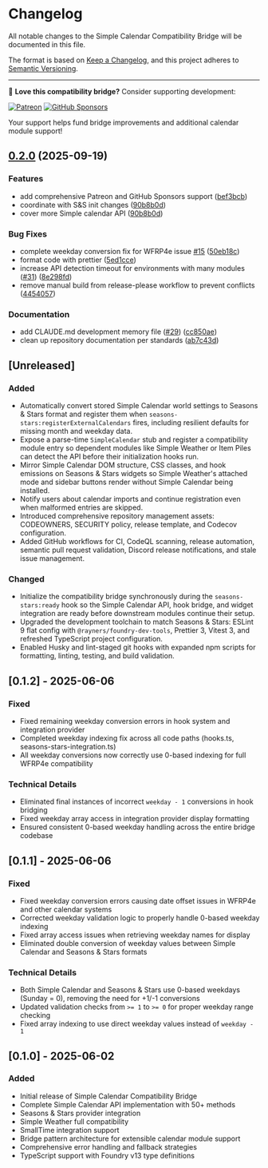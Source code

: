 # Changelog

All notable changes to the Simple Calendar Compatibility Bridge will be documented in this file.

The format is based on [Keep a Changelog](https://keepachangelog.com/en/1.0.0/),
and this project adheres to [Semantic Versioning](https://semver.org/spec/v2.0.0.html).

---

💖 **Love this compatibility bridge?** Consider supporting development:

[![Patreon](https://img.shields.io/badge/Patreon-Support%20Development-ff424d?style=for-the-badge&logo=patreon)](https://patreon.com/rayners)
[![GitHub Sponsors](https://img.shields.io/badge/GitHub%20Sponsors-Support%20Development-ea4aaa?style=for-the-badge&logo=github)](https://github.com/sponsors/rayners)

Your support helps fund bridge improvements and additional calendar module support!

## [0.2.0](https://github.com/rayners/foundryvtt-simple-calendar-compat/compare/v0.1.1...v0.2.0) (2025-09-19)


### Features

* add comprehensive Patreon and GitHub Sponsors support ([bef3bcb](https://github.com/rayners/foundryvtt-simple-calendar-compat/commit/bef3bcb7ee900deeae0cb4376a349ee492617c33))
* coordinate with S&S init changes ([90b8b0d](https://github.com/rayners/foundryvtt-simple-calendar-compat/commit/90b8b0d5af670d86069e55d38bc8748dca857fb1))
* cover more Simple calendar API ([90b8b0d](https://github.com/rayners/foundryvtt-simple-calendar-compat/commit/90b8b0d5af670d86069e55d38bc8748dca857fb1))


### Bug Fixes

* complete weekday conversion fix for WFRP4e issue [#15](https://github.com/rayners/foundryvtt-simple-calendar-compat/issues/15) ([50eb18c](https://github.com/rayners/foundryvtt-simple-calendar-compat/commit/50eb18c2b1eddbb6b011a24c1e48a109ce65b2a6))
* format code with prettier ([5ed1cce](https://github.com/rayners/foundryvtt-simple-calendar-compat/commit/5ed1cce2b672b669aa3bfae0a0eb5106a1fdebdf))
* increase API detection timeout for environments with many modules ([#31](https://github.com/rayners/foundryvtt-simple-calendar-compat/issues/31)) ([8e298fd](https://github.com/rayners/foundryvtt-simple-calendar-compat/commit/8e298fdef03cb890bfc90d4bfbf6474c10faa023))
* remove manual build from release-please workflow to prevent conflicts ([4454057](https://github.com/rayners/foundryvtt-simple-calendar-compat/commit/44540577fc37f700f9354d3cd56fedeca148bfa6))


### Documentation

* add CLAUDE.md development memory file ([#29](https://github.com/rayners/foundryvtt-simple-calendar-compat/issues/29)) ([cc850ae](https://github.com/rayners/foundryvtt-simple-calendar-compat/commit/cc850ae5e633a022e286ea730378f4dff86c5a5e))
* clean up repository documentation per standards ([ab7c43d](https://github.com/rayners/foundryvtt-simple-calendar-compat/commit/ab7c43dc243fa8b7785f120a465a8101d7c1faa8))

## [Unreleased]

### Added
- Automatically convert stored Simple Calendar world settings to Seasons & Stars format and register them when `seasons-stars:registerExternalCalendars` fires, including resilient defaults for missing month and weekday data.
- Expose a parse-time `SimpleCalendar` stub and register a compatibility module entry so dependent modules like Simple Weather or Item Piles can detect the API before their initialization hooks run.
- Mirror Simple Calendar DOM structure, CSS classes, and hook emissions on Seasons & Stars widgets so Simple Weather's attached mode and sidebar buttons render without Simple Calendar being installed.
- Notify users about calendar imports and continue registration even when malformed entries are skipped.
- Introduced comprehensive repository management assets: CODEOWNERS, SECURITY policy, release template, and Codecov configuration.
- Added GitHub workflows for CI, CodeQL scanning, release automation, semantic pull request validation, Discord release notifications, and stale issue management.

### Changed
- Initialize the compatibility bridge synchronously during the `seasons-stars:ready` hook so the Simple Calendar API, hook bridge, and widget integration are ready before downstream modules continue their setup.
- Upgraded the development toolchain to match Seasons & Stars: ESLint 9 flat config with `@rayners/foundry-dev-tools`, Prettier 3, Vitest 3, and refreshed TypeScript project configuration.
- Enabled Husky and lint-staged git hooks with expanded npm scripts for formatting, linting, testing, and build validation.

## [0.1.2] - 2025-06-06

### Fixed
- Fixed remaining weekday conversion errors in hook system and integration provider
- Completed weekday indexing fix across all code paths (hooks.ts, seasons-stars-integration.ts)
- All weekday conversions now correctly use 0-based indexing for full WFRP4e compatibility

### Technical Details
- Eliminated final instances of incorrect `weekday - 1` conversions in hook bridging
- Fixed weekday array access in integration provider display formatting
- Ensured consistent 0-based weekday handling across the entire bridge codebase

## [0.1.1] - 2025-06-06

### Fixed
- Fixed weekday conversion errors causing date offset issues in WFRP4e and other calendar systems
- Corrected weekday validation logic to properly handle 0-based weekday indexing
- Fixed array access issues when retrieving weekday names for display
- Eliminated double conversion of weekday values between Simple Calendar and Seasons & Stars formats

### Technical Details
- Both Simple Calendar and Seasons & Stars use 0-based weekdays (Sunday = 0), removing the need for +1/-1 conversions
- Updated validation checks from `>= 1` to `>= 0` for proper weekday range checking
- Fixed array indexing to use direct weekday values instead of `weekday - 1`

## [0.1.0] - 2025-06-02

### Added
- Initial release of Simple Calendar Compatibility Bridge
- Complete Simple Calendar API implementation with 50+ methods
- Seasons & Stars provider integration
- Simple Weather full compatibility
- SmallTime integration support
- Bridge pattern architecture for extensible calendar module support
- Comprehensive error handling and fallback strategies
- TypeScript support with Foundry v13 type definitions
